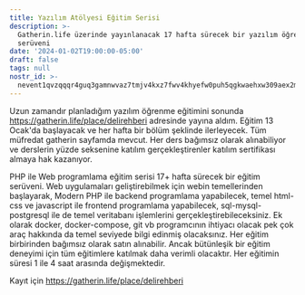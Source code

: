 ```yaml
---
title: Yazılım Atölyesi Eğitim Serisi
description: >-
  Gatherin.life üzerinde yayınlanacak 17 hafta sürecek bir yazılım öğrenme
  serüveni
date: '2024-01-02T19:00:00-05:00'
draft: false
tags: null
nostr_id: >-
  nevent1qvzqqqr4guq3gamnwvaz7tmjv4kxz7fwv4khyefw0puh5qgkwaehxw309aex2mrp0yhxummnw3ezucnpdejqz9rhwden5te0wfjkccte9ejxzmt4wvhxjmcprpmhxue69uhhyetvv9ujuumwdae8gtnnda3kjctvqyxhwumn8ghj7mn0wvhxcmmvqyt8wumn8ghj7un9d3shjtnswf5k6ctv9ehx2aqppamhxue69uhkummnw3ezumt0d5q3vamnwvaz7tmjv4kxz7fwdehhxtnnda3kjctvqyd8wumn8ghj7ctjw35kxmr9wvhxcctev4erxtnwv4mhxqg7waehxw309akkcuewv94kgetwd9azuetyw5h8gu30dehhxarjqqst65w99dejxh2gqxe62ackrvx0e63340egzpwxf7p7lysz3ssu6ms9wg68y
---
```


Uzun zamandır planladığım yazılım öğrenme eğitimini sonunda https://gatherin.life/place/delirehberi adresinde yayına aldım. 
Eğitim 13 Ocak'da başlayacak ve her hafta bir bölüm şeklinde ilerleyecek. Tüm müfredat gatherin sayfamda mevcut. 
Her ders bağımsız olarak alınabiliyor ve derslerin yüzde seksenine katılım gerçekleştirenler katılım sertifikası almaya hak kazanıyor. 

PHP ile Web programlama eğitim serisi 17+ hafta sürecek bir eğitim serüveni.
Web uygulamaları geliştirebilmek için webin temellerinden başlayarak, Modern PHP ile backend programlama yapabilecek, 
temel html-css ve javascript ile frontend programlama yapabilecek, sql-mysql-postgresql ile de temel veritabanı işlemlerini 
gerçekleştirebileceksiniz. Ek olarak docker, docker-compose, git vb programcının ihtiyacı olacak pek çok araç hakkında da 
temel seviyede bilgi edinmiş olacaksınız. Her eğitim birbirinden bağımsız olarak satın alınabilir. Ancak bütünleşik 
bir eğitim deneyimi için tüm eğitimlere katılmak daha verimli olacaktır.
Her eğitimin süresi 1 ile 4 saat arasında değişmektedir.

Kayıt için https://gatherin.life/place/delirehberi
